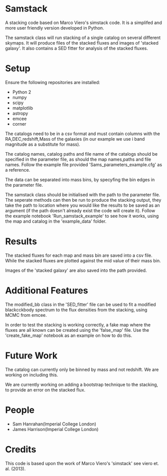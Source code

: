 # Samstack
A stacking code based on Marco Viero's simstack code. It is a simplifed and more user friendly version developed in Python.

The samstack class will run stacking of a single catalog on several different skymaps. It will produce files of the stacked fluxes 
and images of 'stacked galaxy'. It also contains a SED fitter for analysis of the stacked fluxes.

# Setup
Ensure the following repositories are installed:
* Python 2
* numpy
* scipy
* matplotlib
* astropy
* emcee
* corner

The catalogs need to be in a csv format and must contain columns with the RA,DEC,redshift,Mass of the galaxies (in our example we 
use i band magnitude as a substitute for mass).

The catalog names, catalog paths and file name of the catalogs should be specified in the parameter file, as should the map 
names,paths and file names. Follow the example file provided 'Sams_parameters_example.cfg' as a reference. 

The data can be separated into mass bins, by specyfing the bin edges in the parameter file.

The samstack class should be initialised with the path to the parameter file. The seperate methods can then be run to produce the
stacking output, they take the path to location where you would like the results to be saved as an argument (if the path doesn't already 
exist the code will create it). Follow the example notebook 'Run_samstack_example' to see how it works, using the map and catalog in the 
'example_data' folder.

# Results

The stacked fluxes for each map and mass bin are saved into a csv file. While the stacked fluxes are plotted against the mid value
of their mass bin.

Images of the 'stacked galaxy' are also saved into the path provided.

# Additional Features

The modified_bb class in the 'SED_fitter' file can be used to fit a modified blackcckbody spectrum to the flux densities from the 
stacking, using MCMC from emcee.

In order to test the stacking is working correctly, a fake map where the fluxes are all known can be created using the 
'false_map' file. Use the 'create_fake_map' notebook as an example on how to do this.


# Future Work
The catalog can currently only be binned by mass and not redshift. We are working on including this.

We are currently working on adding a bootstrap technique to the stacking, to provide an error on the stacked flux.

# People

* Sam Hanrahan(Imperial College London)
* James Harrison(Imperial College London)

# Credits

This code is based upon the work of Marco Viero's 'simstack' see viero et. al. (2013).




